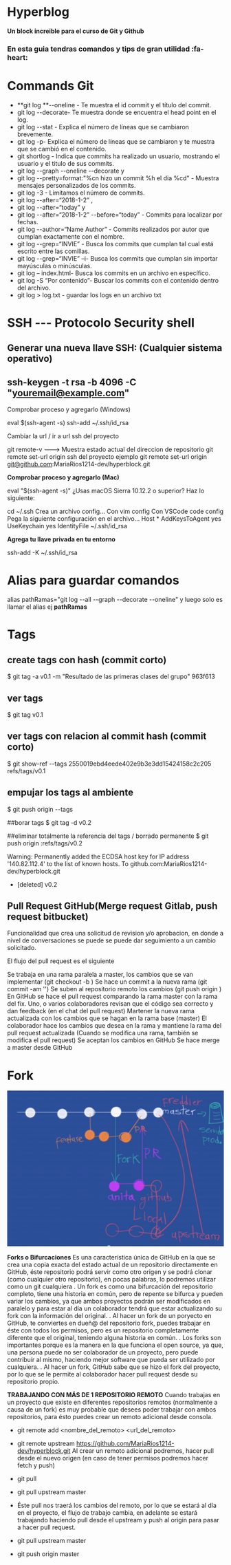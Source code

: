 # Hyperblog

**Un block increible para el curso de Git y Github**

### En esta guia tendras comandos y tips de gran utilidad :fa-heart:

# Commands Git

- **git log **--oneline - Te muestra el id commit y el título del commit.
- git log --decorate- Te muestra donde se encuentra el head point en el log.
- git log --stat - Explica el número de líneas que se cambiaron brevemente.
- git log -p- Explica el número de líneas que se cambiaron y te muestra que se cambió en el contenido.
- git shortlog - Indica que commits ha realizado un usuario, mostrando el usuario y el titulo de sus commits.
- git log --graph --oneline --decorate y
- git log --pretty=format:"%cn hizo un commit %h el dia %cd" - Muestra mensajes personalizados de los commits.
- git log -3 - Limitamos el número de commits.
- git log --after=“2018-1-2” ,
- git log --after=“today” y
- git log --after=“2018-1-2” --before=“today” - Commits para localizar por fechas.
- git log --author=“Name Author” - Commits realizados por autor que cumplan exactamente con el nombre.
- git log --grep=“INVIE” - Busca los commits que cumplan tal cual está escrito entre las comillas.
- git log --grep=“INVIE” –i- Busca los commits que cumplan sin importar mayúsculas o minúsculas.
- git log – index.html- Busca los commits en un archivo en específico.
- git log -S “Por contenido”- Buscar los commits con el contenido dentro del archivo.
- git log > log.txt - guardar los logs en un archivo txt

# SSH --- Protocolo Security shell

## Generar una nueva llave SSH: (Cualquier sistema operativo)

## ssh-keygen -t rsa -b 4096 -C "youremail@example.com"

Comprobar proceso y agregarlo (Windows)

eval $(ssh-agent -s) ssh-add ~/.ssh/id_rsa

Cambiar la url / ir a url ssh del proyecto

git remote-v ---> Muestra estado actual del direccion de repositorio
git remote set-url origin ssh del proyecto
ejemplo git remote set-url origin git@github.com:MariaRios1214-dev/hyperblock.git

**Comprobar proceso y agregarlo (Mac)**

eval "$(ssh-agent -s)"
¿Usas macOS Sierra 10.12.2 o superior?
Haz lo siguiente:

cd ~/.ssh
Crea un archivo config…
Con vim config
Con VSCode code config
Pega la siguiente configuración en el archivo…
Host \*
AddKeysToAgent yes
UseKeychain yes
IdentityFile ~/.ssh/id_rsa

**Agrega tu llave privada en tu entorno**

ssh-add -K ~/.ssh/id_rsa

# Alias para guardar comandos

alias pathRamas="git log --all --graph --decorate --oneline"
y luego solo es llamar el alias ej **pathRamas**

# Tags

## create tags con hash (commit corto)

$ git tag -a v0.1 -m "Resultado de las primeras clases del grupo" 963f613

## ver tags

$ git tag
v0.1

## ver tags con relacion al commit hash (commit corto)

$ git show-ref --tags
2550019ebd4eede402e9b3e3dd15424158c2c205 refs/tags/v0.1

## empujar los tags al ambiente

$ git push origin --tags

##borar tags
$ git tag -d v0.2

##eliminar totalmente la referencia del tags / borrado permanente
$ git push origin :refs/tags/v0.2

Warning: Permanently added the ECDSA host key for IP address '140.82.112.4' to the list of known hosts.
To github.com:MariaRios1214-dev/hyperblock.git

- [deleted] v0.2

## Pull Request GitHub(Merge request Gitlab, push request bitbucket)

Funcionalidad que crea una solicitud de revision y/o aprobacion, en donde a nivel de conversaciones se puede se puede dar seguimiento a un cambio solicitado.

El flujo del pull request es el siguiente

Se trabaja en una rama paralela a master, los cambios que se van implementar (git checkout -b )
Se hace un commit a la nueva rama (git commit -am '')
Se suben al repositorio remoto los cambios (git push origin )
En GitHub se hace el pull request comparando la rama master con la rama del fix.
Uno, o varios colaboradores revisan que el código sea correcto y dan feedback (en el chat del pull request)
Martener la nueva rama actualizada con los cambios que se hagan en la rama base (master)
El colaborador hace los cambios que desea en la rama y mantiene la rama del pull request actualizada (Cuando se modifica una rama, también se modifica el pull request)
Se aceptan los cambios en GitHub
Se hace merge a master desde GitHub

# Fork

![image](imagenes/fork.jpg)

**Forks o Bifurcaciones**
Es una característica única de GitHub en la que se crea una copia exacta del estado actual de un repositorio directamente en GitHub, éste repositorio podrá servir como otro origen y se podrá clonar (como cualquier otro repositorio), en pocas palabras, lo podremos utilizar como un git cualquiera
.
Un fork es como una bifurcación del repositorio completo, tiene una historia en común, pero de repente se bifurca y pueden variar los cambios, ya que ambos proyectos podrán ser modificados en paralelo y para estar al día un colaborador tendrá que estar actualizando su fork con la información del original.
.
Al hacer un fork de un poryecto en GitHub, te conviertes en dueñ@ del repositorio fork, puedes trabajar en éste con todos los permisos, pero es un repositorio completamente diferente que el original, teniendo alguna historia en común.
.
Los forks son importantes porque es la manera en la que funciona el open source, ya que, una persona puede no ser colaborador de un proyecto, pero puede contribuír al mismo, haciendo mejor software que pueda ser utilizado por cualquiera.
.
Al hacer un fork, GitHub sabe que se hizo el fork del proyecto, por lo que se le permite al colaborador hacer pull request desde su repositorio propio.

**TRABAJANDO CON MÁS DE 1 REPOSITORIO REMOTO**
Cuando trabajas en un proyecto que existe en diferentes repositorios remotos (normalmente a causa de un fork) es muy probable que desees poder trabajar con ambos repositorios, para ésto puedes crear un remoto adicional desde consola.

- git remote add <nombre_del_remoto> <url_del_remoto>
- git remote upstream https://github.com/MariaRios1214-dev/hyperblock.git
  Al crear un remoto adicional podremos, hacer pull desde el nuevo origen (en caso de tener permisos podremos hacer fetch y push)

- git pull <remoto> <rama>
- git pull upstream master
- Éste pull nos traerá los cambios del remoto, por lo que se estará al día en el proyecto, el flujo de trabajo cambia, en adelante se estará trabajando haciendo pull desde el upstream y push al origin para pasar a hacer pull request.

- git pull upstream master
- git push origin master
